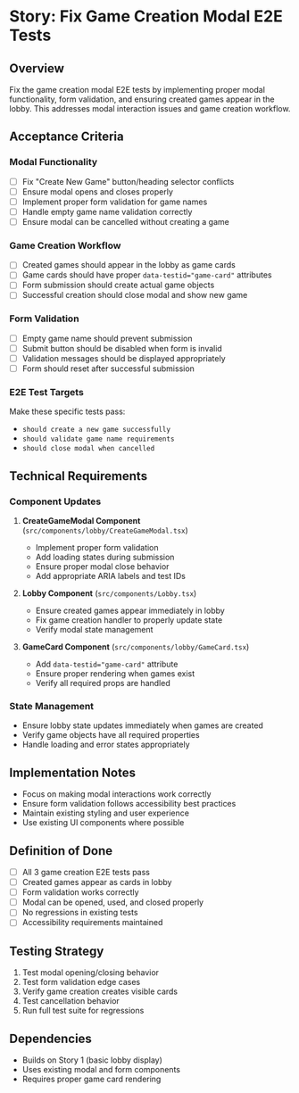 # Story: Fix Game Creation Modal E2E Tests

## Overview
Fix the game creation modal E2E tests by implementing proper modal functionality, form validation, and ensuring created games appear in the lobby. This addresses modal interaction issues and game creation workflow.

## Acceptance Criteria

### Modal Functionality
- [ ] Fix "Create New Game" button/heading selector conflicts
- [ ] Ensure modal opens and closes properly
- [ ] Implement proper form validation for game names
- [ ] Handle empty game name validation correctly
- [ ] Ensure modal can be cancelled without creating a game

### Game Creation Workflow
- [ ] Created games should appear in the lobby as game cards
- [ ] Game cards should have proper `data-testid="game-card"` attributes
- [ ] Form submission should create actual game objects
- [ ] Successful creation should close modal and show new game

### Form Validation
- [ ] Empty game name should prevent submission
- [ ] Submit button should be disabled when form is invalid
- [ ] Validation messages should be displayed appropriately
- [ ] Form should reset after successful submission

### E2E Test Targets
Make these specific tests pass:
- `should create a new game successfully`
- `should validate game name requirements`
- `should close modal when cancelled`

## Technical Requirements

### Component Updates
1. **CreateGameModal Component** (`src/components/lobby/CreateGameModal.tsx`)
   - Implement proper form validation
   - Add loading states during submission
   - Ensure proper modal close behavior
   - Add appropriate ARIA labels and test IDs

2. **Lobby Component** (`src/components/Lobby.tsx`)
   - Ensure created games appear immediately in lobby
   - Fix game creation handler to properly update state
   - Verify modal state management

3. **GameCard Component** (`src/components/lobby/GameCard.tsx`)
   - Add `data-testid="game-card"` attribute
   - Ensure proper rendering when games exist
   - Verify all required props are handled

### State Management
- Ensure lobby state updates immediately when games are created
- Verify game objects have all required properties
- Handle loading and error states appropriately

## Implementation Notes
- Focus on making modal interactions work correctly
- Ensure form validation follows accessibility best practices
- Maintain existing styling and user experience
- Use existing UI components where possible

## Definition of Done
- [ ] All 3 game creation E2E tests pass
- [ ] Created games appear as cards in lobby
- [ ] Form validation works correctly
- [ ] Modal can be opened, used, and closed properly
- [ ] No regressions in existing tests
- [ ] Accessibility requirements maintained

## Testing Strategy
1. Test modal opening/closing behavior
2. Test form validation edge cases
3. Verify game creation creates visible cards
4. Test cancellation behavior
5. Run full test suite for regressions

## Dependencies
- Builds on Story 1 (basic lobby display)
- Uses existing modal and form components
- Requires proper game card rendering
